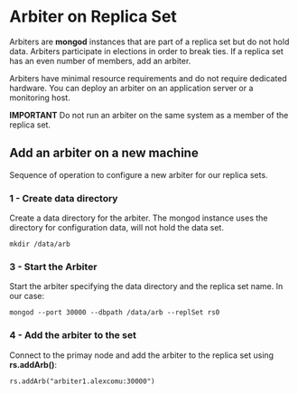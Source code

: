 # Arbiter on Replica Set

Arbiters are **mongod** instances that are part of a replica set but do not hold data. Arbiters participate in elections in order to break ties. If a replica set has an even number of members, add an arbiter.

Arbiters have minimal resource requirements and do not require dedicated hardware. You can deploy an arbiter on an application server or a monitoring host.

**IMPORTANT** Do not run an arbiter on the same system as a member of the replica set.


## Add an arbiter on a new machine

Sequence of operation to configure a new arbiter for our replica sets.

### 1 - Create data directory

Create a data directory for the arbiter. The mongod instance uses the directory for configuration data, will not hold the data set.

    mkdir /data/arb

### 3 - Start the Arbiter

Start the arbiter specifying the data directory and the replica set name. In our case:

    mongod --port 30000 --dbpath /data/arb --replSet rs0

### 4 - Add the arbiter to the set

Connect to the primay node and add the arbiter to the replica set using **rs.addArb()**:

    rs.addArb("arbiter1.alexcomu:30000")


